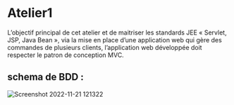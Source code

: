 # Atelier1
L’objectif principal de cet atelier et de maitriser les standards JEE « Servlet, JSP, Java Bean »,  via la mise en place d’une application web qui gère des commandes de plusieurs clients, l’application  web développée doit respecter le patron de conception MVC.

## schema de BDD :

![Screenshot 2022-11-21 121322](https://user-images.githubusercontent.com/101753605/203050834-3bc2fbc2-5777-4075-b339-4652c259fb85.png)
